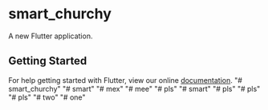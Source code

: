 # smart_churchy

A new Flutter application.

## Getting Started

For help getting started with Flutter, view our online
[documentation](https://flutter.io/).
"# smart_churchy" 
"# smart" 
"# mex" 
"# mee" 
"# pls" 
"# smart" 
"# pls" 
"# pls" 
"# pls" 
"# two" 
"# one" 
